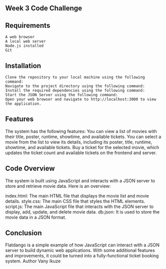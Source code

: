 ## Week 3 Code Challenge
## Requirements
    A web browser
    A local web server
    Node.js installed
    Git

## Installation
    Clone the repository to your local machine using the following command:
    Navigate to the project directory using the following command:
    Install the required dependencies using the following command:
    Start the JSON Server using the following command:
    Open your web browser and navigate to http://localhost:3000 to view the application.

## Features
The system has the following features:
  You can view a list of movies with their title, poster, runtime, showtime, and available tickets.
  You can select a movie from the list to view its details, including its poster, title, runtime, showtime, and available tickets.
  Buy a ticket for the selected movie, which updates the ticket count and available tickets on the frontend and server.

## Code Overview
The system is built using JavaScript and interacts with a JSON server to store and retrieve movie data. Here is an overview:

  index.html: The main HTML file that displays the movie list and movie details.
  style.css: The main CSS file that styles the HTML elements.
  script.js: The main JavaScript file that interacts with the JSON server to display, add, update, and delete movie data.
  db.json: It is used to store the movie data in a JSON format.


## Conclusion
Flatdango is a simple example of how JavaScript can interact with a JSON server to build dynamic web applications. With some additional features and improvements, it could be turned into a fully-functional ticket booking system.
 Author
  Vany Ikuze